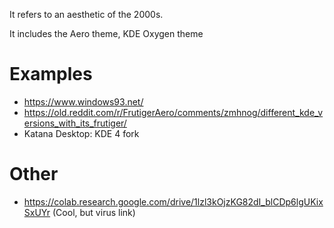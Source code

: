 It refers to an aesthetic of the 2000s.

It includes the Aero theme, KDE Oxygen theme
# Examples
- https://www.windows93.net/
- https://old.reddit.com/r/FrutigerAero/comments/zmhnog/different_kde_versions_with_its_frutiger/
- Katana Desktop: KDE 4 fork
# Other
- https://colab.research.google.com/drive/1lzl3kOjzKG82dI_blCDp6lgUKixSxUYr (Cool, but virus link)